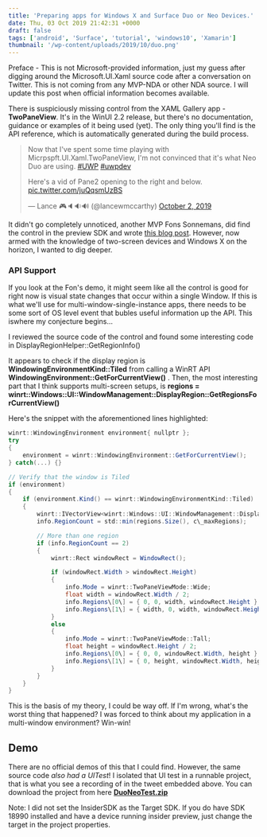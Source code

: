```yaml
---
title: 'Preparing apps for Windows X and Surface Duo or Neo Devices.'
date: Thu, 03 Oct 2019 21:42:31 +0000
draft: false
tags: ['android', 'Surface', 'tutorial', 'windows10', 'Xamarin']
thumbnail: '/wp-content/uploads/2019/10/duo.png'
---
```


Preface - This is not Microsoft-provided information, just my guess after digging around the Microsoft.UI.Xaml source code after a conversation on Twitter. This is not coming from any MVP-NDA or other NDA source. I will update this post when official information becomes available.

There is suspiciously missing control from the XAML Gallery app - **TwoPaneView**. It's in the WinUI 2.2 release, but there's no documentation, guidance or examples of it being used (yet). The only thing you'll find is the API reference, which is automatically generated during the build process.

> Now that I've spent some time playing with Micrpspft.UI.Xaml.TwoPaneView, I'm not convinced that it's what Neo Duo are using. [#UWP](https://twitter.com/hashtag/UWP?src=hash&ref_src=twsrc%5Etfw) [#uwpdev](https://twitter.com/hashtag/uwpdev?src=hash&ref_src=twsrc%5Etfw)  
>   
> Here's a vid of Pane2 opening to the right and below. [pic.twitter.com/juQqsmUzBS](https://t.co/juQqsmUzBS)
> 
> — Lance 🎮🔈🔉🔊 (@lancewmccarthy) [October 2, 2019](https://twitter.com/lancewmccarthy/status/1179501726258339841?ref_src=twsrc%5Etfw)

It didn't go completely unnoticed, another MVP Fons Sonnemans, did find the control in the preview SDK and wrote [this blog post](https://www.reflectionit.nl/blog/2019/xaml-twopaneview). However, now armed with the knowledge of two-screen devices and Windows X on the horizon, I wanted to dig deeper.

### API Support

If you look at the Fon's demo, it might seem like all the control is good for right now is visual state changes that occur within a single Window. If this is what we'll use for multi-window-single-instance apps, there needs to be some sort of OS level event that bubles useful information up the API. This iswhere my conjecture begins...

I reviewed the source code of the control and found some interesting code in DisplayRegionHelper::GetRegionInfo()

It appears to check if the display region is **WindowingEnvironmentKind::Tiled** from calling a WinRT API **WindowingEnvironment::GetForCurrentView()** . Then, the most interesting part that I think supports multi-screen setups, is **regions = winrt::Windows::UI::WindowManagement::DisplayRegion::GetRegionsForCurrentView()**

Here's the snippet with the aforementioned lines highlighted:

```csharp
winrt::WindowingEnvironment environment{ nullptr };
try
{
    environment = winrt::WindowingEnvironment::GetForCurrentView();
} catch(...) {}

// Verify that the window is Tiled
if (environment)
{
    if (environment.Kind() == winrt::WindowingEnvironmentKind::Tiled)
    {
        winrt::IVectorView<winrt::Windows::UI::WindowManagement::DisplayRegion> regions = winrt::Windows::UI::WindowManagement::DisplayRegion::GetRegionsForCurrentView();
        info.RegionCount = std::min(regions.Size(), c\_maxRegions);

        // More than one region
        if (info.RegionCount == 2)
        {
            winrt::Rect windowRect = WindowRect();

            if (windowRect.Width > windowRect.Height)
            {
                info.Mode = winrt::TwoPaneViewMode::Wide;
                float width = windowRect.Width / 2;
                info.Regions\[0\] = { 0, 0, width, windowRect.Height };
                info.Regions\[1\] = { width, 0, width, windowRect.Height };
            }
            else
            {
                info.Mode = winrt::TwoPaneViewMode::Tall;
                float height = windowRect.Height / 2;
                info.Regions\[0\] = { 0, 0, windowRect.Width, height };
                info.Regions\[1\] = { 0, height, windowRect.Width, height };
            }
        }
    }
}
```

This is the basis of my theory, I could be way off. If I'm wrong, what's the worst thing that happened? I was forced to think about my application in a multi-window environment? Win-win!

Demo
----

There are no official demos of this that I could find. However, the same source code _also had a UITest_! I isolated that UI test in a runnable project, that is what you see a recording of in the tweet embedded above. You can download the project from here [**DuoNeoTest.zip**](https://lancelotsoftware-my.sharepoint.com/:u:/g/personal/lance_dvlup_com/EU1nKfhnu6JOkEpWuz0CGNIBKhyNgHmFArzFpFjgjcqg7A?e=NnQHt6)

Note: I did not set the InsiderSDK as the Target SDK. If you do have SDK 18990 installed and have a device running insider preview, just change the target in the project properties.
